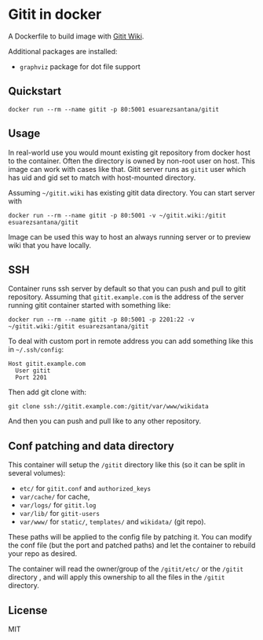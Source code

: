 # Gitit in docker

A Dockerfile to build image with [Gitit Wiki](https://github.com/jgm/gitit).

Additional packages are installed:
*  `graphviz` package for dot file support

## Quickstart

```
docker run --rm --name gitit -p 80:5001 esuarezsantana/gitit
```

## Usage

In real-world use you would mount existing git repository from docker host to the container.
Often the directory is owned by non-root user on host. This image can work with
cases like that. Gitit server runs as `gitit` user which has uid and gid
set to match with host-mounted directory.

Assuming `~/gitit.wiki` has existing gitit data directory. You can start server with

```
docker run --rm --name gitit -p 80:5001 -v ~/gitit.wiki:/gitit esuarezsantana/gitit
```

Image can be used this way to host an always running server or to preview wiki that you have locally.

## SSH

Container runs ssh server by default so that you can push and pull to gitit repository.
Assuming that `gitit.example.com` is the address of the server running gitit container
started with something like:

```
docker run --rm --name gitit -p 80:5001 -p 2201:22 -v ~/gitit.wiki:/gitit esuarezsantana/gitit
```

To deal with custom port in remote address you can add something like this in `~/.ssh/config`:

```
Host gitit.example.com
  User gitit
  Port 2201
```

Then add git clone with:

```
git clone ssh://gitit.example.com:/gitit/var/www/wikidata
```

And then you can push and pull like to any other repository.

## Conf patching and data directory

This container will setup the `/gitit` directory like this (so it can be split in several volumes):

- `etc/` for `gitit.conf` and `authorized_keys`
- `var/cache/` for cache,
- `var/logs/` for `gitit.log`
- `var/lib/` for `gitit-users`
- `var/www/` for `static/`, `templates/` and `wikidata/` (git repo).

These paths will be applied to the config file by patching it. You can modify
the conf file (but the port and patched paths) and let the container to rebuild
your repo as desired.

The container will read the owner/group of the `/gitit/etc/` or the `/gitit`
directory , and will apply this ownership to all the files in the `/gitit`
directory.

## License

MIT
